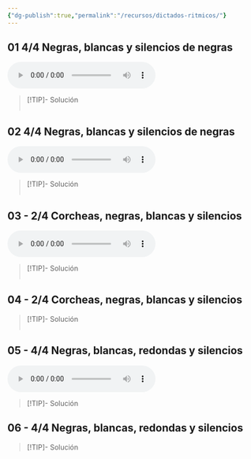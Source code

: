 ```yaml
---
{"dg-publish":true,"permalink":"/recursos/dictados-ritmicos/"}
---
```



## 01 4/4 Negras, blancas y silencios de negras

<audio src="https://docs.google.com/uc?export=download&id=1Y443aZpshGMAGnfQUgO9m6_bFLjKJcGs" controls></audio>

> [!TIP]- Solución
><div id="paper"  style="overflow: auto;"></div>
><script> document.addEventListener("DOMContentLoaded", function() { window.ABCJS.renderAbc("paper", "X: 1\nT: Solución dictado rítmico\nM: 4/4\nL: 1/8\nK: perc stafflines = -1\nA2 A2 A2 A2 | A2 z2 A4 | A2 A2 z2 A2 | A4 A4 |]"); }); </script>
>

## 02 4/4 Negras, blancas y silencios de negras

<audio src="https://docs.google.com/uc?export=download&id=1eT-bhg4xjl7O_gdEOya5EFOA-_73r-S_" controls></audio>

> [!TIP]- Solución
><div id="paper2"  style="overflow: auto;"></div>
><script> document.addEventListener("DOMContentLoaded", function() { window.ABCJS.renderAbc("paper2", "X: 1\nT: Solución dictado rítmico\nM: 4/4\nL: 1/8\nK: perc stafflines = -1\nA2 A2 z2 A2 | A2 z2 A4 | z4 A2 A2 | A8 |]"); }); </script>
>

## 03 - 2/4 Corcheas, negras, blancas y silencios


<audio src="https://docs.google.com/uc?export=download&id=124swCNyDPJPC9WaLUI6gQt5Xu9hrGfBZ" controls></audio>


> [!TIP]- Solución
><div id="paper3" style="overflow: auto;"></div>
><div id="midi3"></div>
><script> document.addEventListener("DOMContentLoaded", function() { window.ABCJS.renderAbc("paper3", "X: 1\nT: Solución dictado rítmico\nM: 4/4\nL: 1/4\nK: perc stafflines = -1\nA A A A | z2 A2 | A2 A2 | A4 |]"); window.ABCJS.renderMidi("midi3", "X: 1\nT: Solución dictado rítmico\nM: 4/4\nL: 1/4\nK: perc stafflines = -1\nA2 A2 | z2 A2 | A2 A2 | A4 |A2 z2 |A2 z2 |A A A2 |A4 |]", {}, { generateInline: true }, {});}); </script>

## 04 - 2/4 Corcheas, negras, blancas y silencios


> [!TIP]- Solución
><div id="paper4"  style="overflow: auto;"></div>
><script> document.addEventListener("DOMContentLoaded", function() { window.ABCJS.renderAbc("paper4", "X: 1\nT: Solución dictado rítmico\nM: 4/4\nL: 1/4\nK: perc stafflines = -1\nA2 A2 | z A A A | A2 z A | A A A2 |]"); }); </script>

## 05 - 4/4 Negras, blancas, redondas y silencios

<audio src="https://docs.google.com/uc?export=download&id=1H-SlfGJ5mugDTF7zKKQDtkhJCvMGyI4Q" controls></audio>

> [!TIP]- Solución
> <div id="paper5"></div>
> <script> document.addEventListener("DOMContentLoaded", function() { window.ABCJS.renderAbc("paper5", `X: 1\nM: 4/4\nL: 1/4\nK: perc stafflines = -1\nA z2 A | A z A A | A A z A | A4 |]`); }); </script> 

## 06 - 4/4 Negras, blancas, redondas y silencios

> [!TIP]- Solución
> <div id="paper6"></div>
> <script> document.addEventListener("DOMContentLoaded", function() { window.ABCJS.renderAbc("paper6", `X: 1\nM: 4/4\nL: 1/4\nK: perc stafflines = -1\nA A z A | A z A2 | A2 A A | A A A2 |]`); }); </script>

